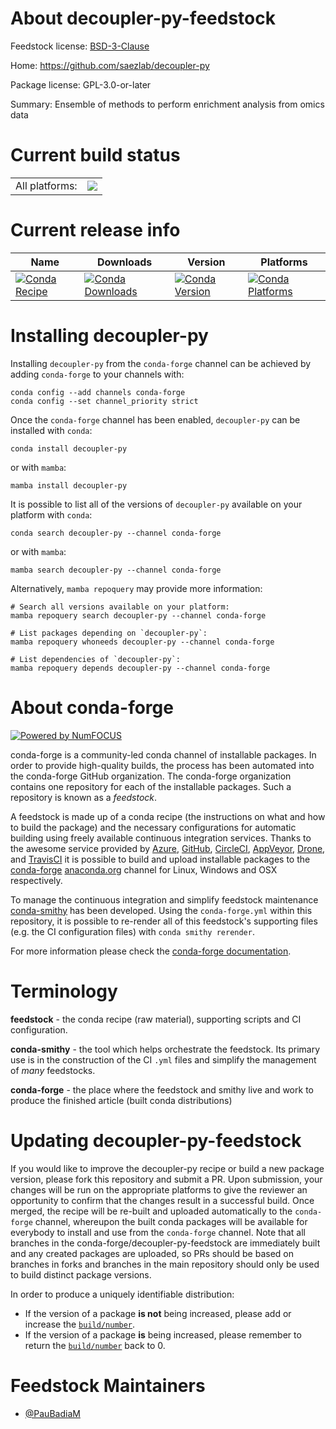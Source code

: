About decoupler-py-feedstock
============================

Feedstock license: [BSD-3-Clause](https://github.com/conda-forge/decoupler-py-feedstock/blob/main/LICENSE.txt)

Home: https://github.com/saezlab/decoupler-py

Package license: GPL-3.0-or-later

Summary: Ensemble of methods to perform enrichment analysis from omics data

Current build status
====================


<table><tr><td>All platforms:</td>
    <td>
      <a href="https://dev.azure.com/conda-forge/feedstock-builds/_build/latest?definitionId=21663&branchName=main">
        <img src="https://dev.azure.com/conda-forge/feedstock-builds/_apis/build/status/decoupler-py-feedstock?branchName=main">
      </a>
    </td>
  </tr>
</table>

Current release info
====================

| Name | Downloads | Version | Platforms |
| --- | --- | --- | --- |
| [![Conda Recipe](https://img.shields.io/badge/recipe-decoupler--py-green.svg)](https://anaconda.org/conda-forge/decoupler-py) | [![Conda Downloads](https://img.shields.io/conda/dn/conda-forge/decoupler-py.svg)](https://anaconda.org/conda-forge/decoupler-py) | [![Conda Version](https://img.shields.io/conda/vn/conda-forge/decoupler-py.svg)](https://anaconda.org/conda-forge/decoupler-py) | [![Conda Platforms](https://img.shields.io/conda/pn/conda-forge/decoupler-py.svg)](https://anaconda.org/conda-forge/decoupler-py) |

Installing decoupler-py
=======================

Installing `decoupler-py` from the `conda-forge` channel can be achieved by adding `conda-forge` to your channels with:

```
conda config --add channels conda-forge
conda config --set channel_priority strict
```

Once the `conda-forge` channel has been enabled, `decoupler-py` can be installed with `conda`:

```
conda install decoupler-py
```

or with `mamba`:

```
mamba install decoupler-py
```

It is possible to list all of the versions of `decoupler-py` available on your platform with `conda`:

```
conda search decoupler-py --channel conda-forge
```

or with `mamba`:

```
mamba search decoupler-py --channel conda-forge
```

Alternatively, `mamba repoquery` may provide more information:

```
# Search all versions available on your platform:
mamba repoquery search decoupler-py --channel conda-forge

# List packages depending on `decoupler-py`:
mamba repoquery whoneeds decoupler-py --channel conda-forge

# List dependencies of `decoupler-py`:
mamba repoquery depends decoupler-py --channel conda-forge
```


About conda-forge
=================

[![Powered by
NumFOCUS](https://img.shields.io/badge/powered%20by-NumFOCUS-orange.svg?style=flat&colorA=E1523D&colorB=007D8A)](https://numfocus.org)

conda-forge is a community-led conda channel of installable packages.
In order to provide high-quality builds, the process has been automated into the
conda-forge GitHub organization. The conda-forge organization contains one repository
for each of the installable packages. Such a repository is known as a *feedstock*.

A feedstock is made up of a conda recipe (the instructions on what and how to build
the package) and the necessary configurations for automatic building using freely
available continuous integration services. Thanks to the awesome service provided by
[Azure](https://azure.microsoft.com/en-us/services/devops/), [GitHub](https://github.com/),
[CircleCI](https://circleci.com/), [AppVeyor](https://www.appveyor.com/),
[Drone](https://cloud.drone.io/welcome), and [TravisCI](https://travis-ci.com/)
it is possible to build and upload installable packages to the
[conda-forge](https://anaconda.org/conda-forge) [anaconda.org](https://anaconda.org/)
channel for Linux, Windows and OSX respectively.

To manage the continuous integration and simplify feedstock maintenance
[conda-smithy](https://github.com/conda-forge/conda-smithy) has been developed.
Using the ``conda-forge.yml`` within this repository, it is possible to re-render all of
this feedstock's supporting files (e.g. the CI configuration files) with ``conda smithy rerender``.

For more information please check the [conda-forge documentation](https://conda-forge.org/docs/).

Terminology
===========

**feedstock** - the conda recipe (raw material), supporting scripts and CI configuration.

**conda-smithy** - the tool which helps orchestrate the feedstock.
                   Its primary use is in the construction of the CI ``.yml`` files
                   and simplify the management of *many* feedstocks.

**conda-forge** - the place where the feedstock and smithy live and work to
                  produce the finished article (built conda distributions)


Updating decoupler-py-feedstock
===============================

If you would like to improve the decoupler-py recipe or build a new
package version, please fork this repository and submit a PR. Upon submission,
your changes will be run on the appropriate platforms to give the reviewer an
opportunity to confirm that the changes result in a successful build. Once
merged, the recipe will be re-built and uploaded automatically to the
`conda-forge` channel, whereupon the built conda packages will be available for
everybody to install and use from the `conda-forge` channel.
Note that all branches in the conda-forge/decoupler-py-feedstock are
immediately built and any created packages are uploaded, so PRs should be based
on branches in forks and branches in the main repository should only be used to
build distinct package versions.

In order to produce a uniquely identifiable distribution:
 * If the version of a package **is not** being increased, please add or increase
   the [``build/number``](https://docs.conda.io/projects/conda-build/en/latest/resources/define-metadata.html#build-number-and-string).
 * If the version of a package **is** being increased, please remember to return
   the [``build/number``](https://docs.conda.io/projects/conda-build/en/latest/resources/define-metadata.html#build-number-and-string)
   back to 0.

Feedstock Maintainers
=====================

* [@PauBadiaM](https://github.com/PauBadiaM/)

